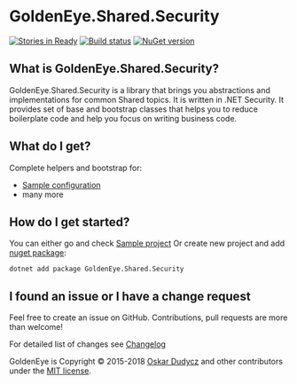 ﻿# GoldenEye.Shared.Security
[![Stories in Ready](https://badge.waffle.io/oskardudycz/GoldenEye.png?label=ready&title=Ready)](https://waffle.io/oskardudycz/GoldenEye)
[![Build status](https://ci.appveyor.com/api/projects/status/1mtm4h33cvur6kob?svg=true)](https://ci.appveyor.com/project/oskardudycz/goldeneye-Security)
[![NuGet version](https://badge.fury.io/nu/GoldenEye.Shared.Security.svg)](https://badge.fury.io/nu/GoldenEye.Shared.Security)

What is GoldenEye.Shared.Security?
--------------------------------
GoldenEye.Shared.Security is a library that brings you abstractions and implementations for common Shared topics. It is written in .NET Security. It provides set of base and bootstrap classes that helps you to reduce boilerplate code and help you focus on writing business code.

What do I get?
--------------------------------
Complete helpers and bootstrap for:
- [Sample configuration](Clients)
- many more

How do I get started?
--------------------------------
You can either go and check [Sample project](../../Sample/Security/Backend.Identity.Sample/Readme.md)
Or create new project and add [nuget package](https://www.nuget.org/packages/GoldenEye.Shared.Security):

`dotnet add package GoldenEye.Shared.Security`

I found an issue or I have a change request
--------------------------------
Feel free to create an issue on GitHub. Contributions, pull requests are more than welcome!

For detailed list of changes see [Changelog](Changelog.md)  

GoldenEye is Copyright &copy; 2015-2018 [Oskar Dudycz](http://oskar-dudycz.pl) and other contributors under the [MIT license](../../../LICENSE.txt).
